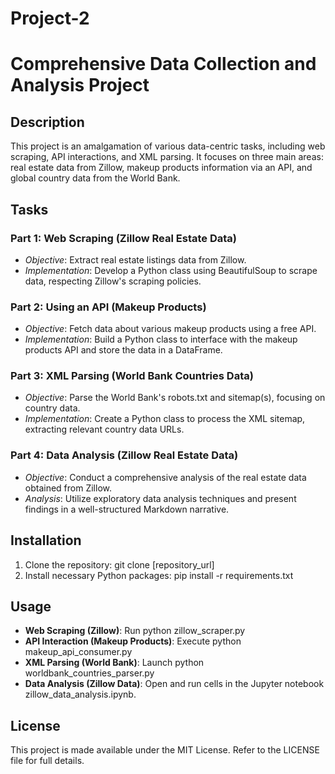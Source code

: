 # Project-2

# Comprehensive Data Collection and Analysis Project

## Description
This project is an amalgamation of various data-centric tasks, including web scraping, API interactions, and XML parsing. It focuses on three main areas: real estate data from Zillow, makeup products information via an API, and global country data from the World Bank.

## Tasks

### Part 1: Web Scraping (Zillow Real Estate Data)
- *Objective*: Extract real estate listings data from Zillow.
- *Implementation*: Develop a Python class using BeautifulSoup to scrape data, respecting Zillow's scraping policies.

### Part 2: Using an API (Makeup Products)
- *Objective*: Fetch data about various makeup products using a free API.
- *Implementation*: Build a Python class to interface with the makeup products API and store the data in a DataFrame.

### Part 3: XML Parsing (World Bank Countries Data)
- *Objective*: Parse the World Bank's robots.txt and sitemap(s), focusing on country data.
- *Implementation*: Create a Python class to process the XML sitemap, extracting relevant country data URLs.

### Part 4: Data Analysis (Zillow Real Estate Data)
- *Objective*: Conduct a comprehensive analysis of the real estate data obtained from Zillow.
- *Analysis*: Utilize exploratory data analysis techniques and present findings in a well-structured Markdown narrative.

## Installation
1. Clone the repository: git clone [repository_url]
2. Install necessary Python packages: pip install -r requirements.txt

## Usage
- **Web Scraping (Zillow)**: Run python zillow_scraper.py
- **API Interaction (Makeup Products)**: Execute python makeup_api_consumer.py
- **XML Parsing (World Bank)**: Launch python worldbank_countries_parser.py
- **Data Analysis (Zillow Data)**: Open and run cells in the Jupyter notebook zillow_data_analysis.ipynb.

## License
This project is made available under the MIT License. Refer to the LICENSE file for full details.
